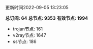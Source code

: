 更新时间2022-09-05 13:23:05

**总订阅: 64**
**总节点: 9353**
**有效节点: 1994**
- trojan节点: 161
- v2ray节点: 1647
- ss节点: 186
